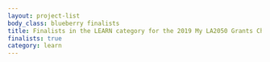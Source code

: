 ```yaml
---
layout: project-list
body_class: blueberry finalists
title: Finalists in the LEARN category for the 2019 My LA2050 Grants Challenge
finalists: true
category: learn
---
```

